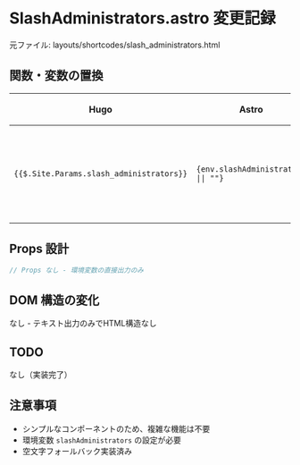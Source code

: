 # SlashAdministrators.astro 変更記録

元ファイル: layouts/shortcodes/slash_administrators.html

## 関数・変数の置換

| Hugo | Astro | 備考 |
|------|-------|------|
| `{{$.Site.Params.slash_administrators}}` | `{env.slashAdministrators \|\| ""}` | 環境変数に変換 |

## Props 設計

```typescript
// Props なし - 環境変数の直接出力のみ
```

## DOM 構造の変化

なし - テキスト出力のみでHTML構造なし

## TODO

なし（実装完了）

## 注意事項

- シンプルなコンポーネントのため、複雑な機能は不要
- 環境変数 `slashAdministrators` の設定が必要
- 空文字フォールバック実装済み